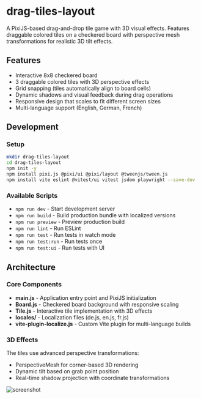 # drag-tiles-layout

A PixiJS-based drag-and-drop tile game with 3D visual effects. Features draggable colored tiles on a checkered board with perspective mesh transformations for realistic 3D tilt effects.

## Features

- Interactive 8x8 checkered board
- 3 draggable colored tiles with 3D perspective effects
- Grid snapping (tiles automatically align to board cells)
- Dynamic shadows and visual feedback during drag operations
- Responsive design that scales to fit different screen sizes
- Multi-language support (English, German, French)

## Development

### Setup

```bash
mkdir drag-tiles-layout
cd drag-tiles-layout
npm init -y
npm install pixi.js @pixi/ui @pixi/layout @tweenjs/tween.js
npm install vite eslint @vitest/ui vitest jsdom playwright --save-dev
```

### Available Scripts

- `npm run dev` - Start development server
- `npm run build` - Build production bundle with localized versions
- `npm run preview` - Preview production build
- `npm run lint` - Run ESLint
- `npm run test` - Run tests in watch mode
- `npm run test:run` - Run tests once
- `npm run test:ui` - Run tests with UI

## Architecture

### Core Components

- **main.js** - Application entry point and PixiJS initialization
- **Board.js** - Checkered board background with responsive scaling
- **Tile.js** - Interactive tile implementation with 3D effects
- **locales/** - Localization files (de.js, en.js, fr.js)
- **vite-plugin-localize.js** - Custom Vite plugin for multi-language builds

### 3D Effects

The tiles use advanced perspective transformations:
- PerspectiveMesh for corner-based 3D rendering
- Dynamic tilt based on grab point position
- Real-time shadow projection with coordinate transformations

![screenshot](https://raw.github.com/afarber/pixi-questions/master/drag-tiles-layout/screenshot.gif)

